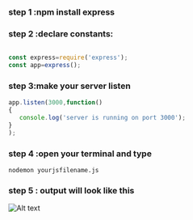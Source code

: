 ### step 1 :npm install express
### step 2 :declare constants:
``` js

const express=require('express');
const app=express();
```
### step 3:make your server listen

``` js
app.listen(3000,function()
{
   console.log('server is running on port 3000'); 
}
);


```

### step 4 :open your terminal and type
```
nodemon yourjsfilename.js
```

### step 5 : output will look like this

![Alt text](running%20%20express%20server/noder.png)
